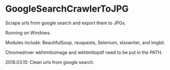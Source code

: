 # GoogleSearchCrawlerToJPG
Scrape urls from google search and export them to JPGs.

Running on Windows.

Modules include: BeautifulSoup, reuquests, Selenium, xlsxwriter, and imgkit.

Chromedriver wkhtmltoimage and wkhtmltopdf need to be put in the PATH.

2018.03.15: Clean urls from google search.
